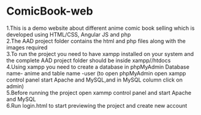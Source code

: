 # ComicBook-web
1.This is a demo website about different anime comic book selling which is developed using HTML/CSS, Angular JS and php
<br>
2.The AAD project folder contains the html and php files along with the images required
<br>
3.To run the project you need to have xampp installed on your system and the complete AAD project folder should be inside xampp//htdocs
<br>
4.Using xampp you need to create a database in phpMyAdmin Database name- anime and table name -user (to open phpMyAdmin open xampp control panel start Apache and MySQL,and in MySQL column click on admin)<br>
5.Before running the project open xammp control panel and start Apache and MySQL<br>
6.Run login.html to start previewing the project and create new account
